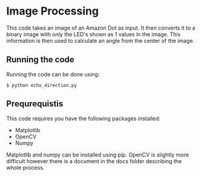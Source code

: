 # Image Processing

This code takes an image of an Amazon Dot as input. It then converts it to a binary image with only the LED's shown as 1 values in the image. This information is then used to calculate an angle from the center of the image.

## Running the code

Running the code can be done using:

```
$ python echo_direction.py
```

## Prequrequistis

This code requires you have the following packages installed:

* Matplotlib
* OpenCV
* Numpy

Matplotlib and numpy can be installed using pip. OpenCV is slightly more difficult however there is a document in the docs folder describing the whole process.